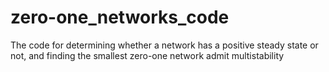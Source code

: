 # zero-one_networks_code
The code for determining whether a network has a positive steady state or not, and finding the smallest zero-one network admit multistability 

